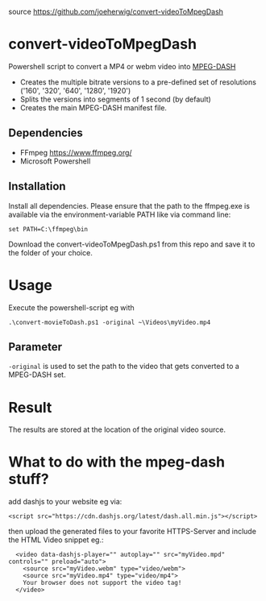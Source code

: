 source https://github.com/joeherwig/convert-videoToMpegDash

# convert-videoToMpegDash
Powershell script to convert a MP4 or webm video into [MPEG-DASH](https://en.wikipedia.org/wiki/Dynamic_Adaptive_Streaming_over_HTTP)

- Creates the multiple bitrate versions to a pre-defined set of resolutions ('160', '320', '640', '1280', '1920')
- Splits the versions into segments of 1 second (by default)
- Creates the main MPEG-DASH manifest file.

## Dependencies

- FFmpeg https://www.ffmpeg.org/
- Microsoft Powershell

## Installation
Install all dependencies.
Please ensure that the path to the ffmpeg.exe is available via the environment-variable PATH like via command line:

`set PATH=C:\ffmpeg\bin`

Download the convert-videoToMpegDash.ps1 from this repo and save it to the folder of your choice.

# Usage
Execute the powershell-script eg with

```
.\convert-movieToDash.ps1 -original ~\Videos\myVideo.mp4
```

## Parameter
`-original` is used to set the path to the video that gets converted to a MPEG-DASH set.

# Result
The results are stored at the location of the original video source.

# What to do with the mpeg-dash stuff?
add dashjs to your website eg via:
```
<script src="https://cdn.dashjs.org/latest/dash.all.min.js"></script>
```
then upload the generated files to your favorite HTTPS-Server and include the HTML Video snippet eg.:

```
  <video data-dashjs-player="" autoplay="" src="myVideo.mpd" controls="" preload="auto">
    <source src="myVideo.webm" type="video/webm">
    <source src="myVideo.mp4" type="video/mp4">
    Your browser does not support the video tag!
  </video>
```
